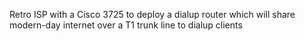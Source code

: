 Retro ISP with a Cisco 3725 to deploy a dialup router which will share modern-day internet over a T1 trunk line to dialup clients
